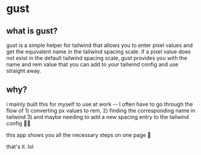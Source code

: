 # gust

## what is gust?

gust is a simple helper for tailwind that allows you to enter
pixel values and get the equivalent name in the tailwind spacing
scale. if a pixel value does not exist in the default tailwind
spacing scale, gust provides you with the name and rem value that
you can add to your tailwind config and use straight away.

## why?

i mainly built this for myself to use at work -- I often have to go through the flow of 1) converting px values to rem, 2) finding the corresponding name in tailwind 3) and maybe needing to add a new spacing entry to the tailwind config 😶‍🌫️

this app shows you all the necessary steps on one page 🤝

that's it. lol
